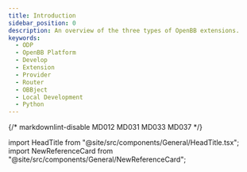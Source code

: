 ```yaml
---
title: Introduction
sidebar_position: 0
description: An overview of the three types of OpenBB extensions.
keywords:
  - ODP
  - OpenBB Platform
  - Develop
  - Extension
  - Provider
  - Router
  - OBBject
  - Local Development
  - Python
---
```


{/* markdownlint-disable MD012 MD031 MD033 MD037 */}

import HeadTitle from "@site/src/components/General/HeadTitle.tsx";
import NewReferenceCard from "@site/src/components/General/NewReferenceCard";

<HeadTitle title="Extension Types | OpenBB Docs" />



<ul className="grid grid-cols-1 gap-2 -ml-6">
  <NewReferenceCard
    title="Provider Extensions"
    description="Get started building OpenBB Provider Extensions."
    url="/python/developer/extension_types/provider"
  />
</ul>

<ul className="grid grid-cols-1 gap-2 -ml-6">
  <NewReferenceCard
    title="Router Extensions"
    description="Create new routes and endpoints with OpenBB Router Extensions."
    url="/python/developer/extension_types/router"
  />
</ul>

<ul className="grid grid-cols-1 gap-2 -ml-6">
  <NewReferenceCard
    title="OBBject"
    description="Add functionality to the OBBject response object."
    url="/python/developer/extension_types/obbject"
  />
</ul>
